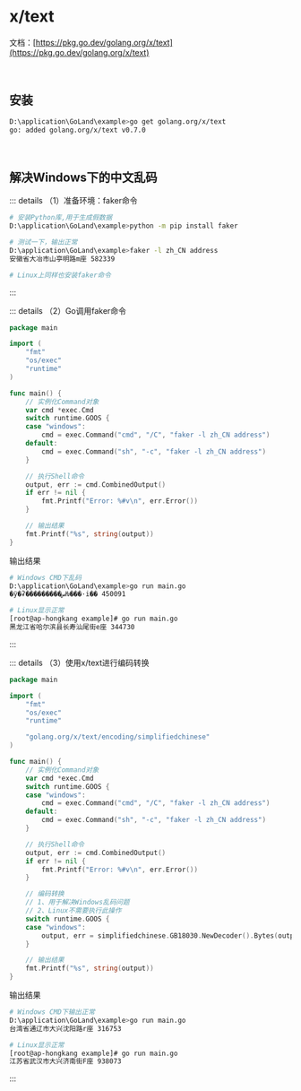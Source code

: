 # x/text

文档：[https://pkg.go.dev/golang.org/x/text](https://pkg.go.dev/golang.org/x/text)

<br />

## 安装

```bash
D:\application\GoLand\example>go get golang.org/x/text
go: added golang.org/x/text v0.7.0
```

<br />

## 解决Windows下的中文乱码

::: details （1）准备环境：faker命令

```bash
# 安装Python库,用于生成假数据
D:\application\GoLand\example>python -m pip install faker

# 测试一下，输出正常
D:\application\GoLand\example>faker -l zh_CN address
安徽省大冶市山亭明路m座 582339

# Linux上同样也安装faker命令
```

:::

::: details （2）Go调用faker命令

```go
package main

import (
	"fmt"
	"os/exec"
	"runtime"
)

func main() {
	// 实例化Command对象
	var cmd *exec.Cmd
	switch runtime.GOOS {
	case "windows":
		cmd = exec.Command("cmd", "/C", "faker -l zh_CN address")
	default:
		cmd = exec.Command("sh", "-c", "faker -l zh_CN address")
	}

	// 执行Shell命令
	output, err := cmd.CombinedOutput()
	if err != nil {
		fmt.Printf("Error: %#v\n", err.Error())
	}

	// 输出结果
	fmt.Printf("%s", string(output))
}
```

输出结果

```bash
# Windows CMD下乱码
D:\application\GoLand\example>go run main.go
�ӱ�ʡ���������سǶ���·i�� 450091

# Linux显示正常
[root@ap-hongkang example]# go run main.go
黑龙江省哈尔滨县长寿汕尾街e座 344730
```

:::

::: details （3）使用x/text进行编码转换

```go
package main

import (
	"fmt"
	"os/exec"
	"runtime"

	"golang.org/x/text/encoding/simplifiedchinese"
)

func main() {
	// 实例化Command对象
	var cmd *exec.Cmd
	switch runtime.GOOS {
	case "windows":
		cmd = exec.Command("cmd", "/C", "faker -l zh_CN address")
	default:
		cmd = exec.Command("sh", "-c", "faker -l zh_CN address")
	}

	// 执行Shell命令
	output, err := cmd.CombinedOutput()
	if err != nil {
		fmt.Printf("Error: %#v\n", err.Error())
	}

	// 编码转换
	// 1、用于解决Windows乱码问题
	// 2、Linux不需要执行此操作
	switch runtime.GOOS {
	case "windows":
		output, err = simplifiedchinese.GB18030.NewDecoder().Bytes(output)
	}

	// 输出结果
	fmt.Printf("%s", string(output))
}
```

输出结果

```bash
# Windows CMD下输出正常
D:\application\GoLand\example>go run main.go           
台湾省通辽市大兴沈阳路r座 316753

# Linux显示正常
[root@ap-hongkang example]# go run main.go
江苏省武汉市大兴济南街F座 938073
```

:::